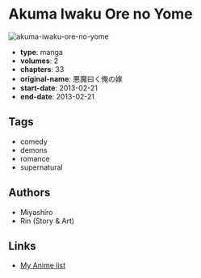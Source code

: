 # Akuma Iwaku Ore no Yome

![akuma-iwaku-ore-no-yome](https://cdn.myanimelist.net/images/manga/3/215587.jpg)

-   **type**: manga
-   **volumes**: 2
-   **chapters**: 33
-   **original-name**: 悪魔曰く俺の嫁
-   **start-date**: 2013-02-21
-   **end-date**: 2013-02-21

## Tags

-   comedy
-   demons
-   romance
-   supernatural

## Authors

-   Miyashiro
-   Rin (Story & Art)

## Links

-   [My Anime list](https://myanimelist.net/manga/118116/Akuma_Iwaku_Ore_no_Yome)
